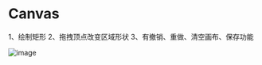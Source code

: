 # Canvas

1、绘制矩形
2、拖拽顶点改变区域形状
3、有撤销、重做、清空画布、保存功能

![image](https://github.com/user-attachments/assets/97418a91-ea4c-4447-9d79-48cff6d5f66b)
